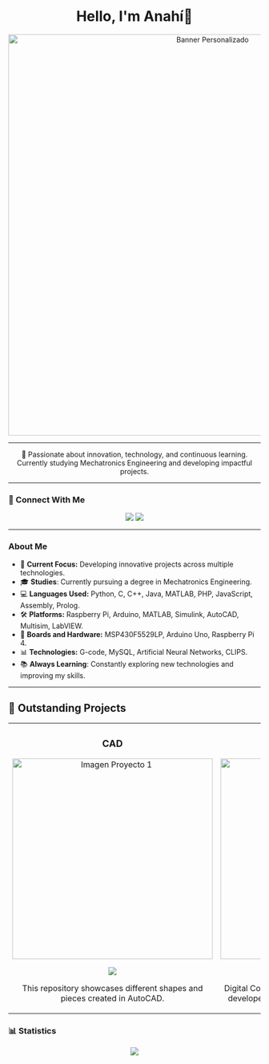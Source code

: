 <h1 align="center">Hello, I'm Anahí👋</h1>

<p align="center">
  <img src="https://i.imgur.com/19a4nxB.png" alt="Banner Personalizado" width="800px">
</p>

---

<p align="center">
  🚀 Passionate about innovation, technology, and continuous learning. Currently studying Mechatronics Engineering and developing impactful projects.
</p>

---

### 🔗 Connect With Me
<p align="center">
  <a href="mailto:anahi.vazquez.pa05@hotmail.com"><img src="https://img.shields.io/badge/Gmail-D14836?style=for-the-badge&logo=gmail&logoColor=white"></a>
  <a href="https://www.linkedin.com/in/anahi-vp" target="_blank"><img src="https://img.shields.io/badge/LinkedIn-0077B5?style=for-the-badge&logo=linkedin&logoColor=white"></a>
</p>

---

### About Me
- 🎯 **Current Focus:** Developing innovative projects across multiple technologies.
- 🎓 **Studies**: Currently pursuing a degree in Mechatronics Engineering.
- 💻 **Languages Used:** Python, C, C++, Java, MATLAB, PHP, JavaScript, Assembly, Prolog.
- 🛠️ **Platforms:** Raspberry Pi, Arduino, MATLAB, Simulink, AutoCAD, Multisim, LabVIEW.
- 🔧 **Boards and Hardware:** MSP430F5529LP, Arduino Uno, Raspberry Pi 4.
- 📊 **Technologies:** G-code, MySQL, Artificial Neural Networks, CLIPS.
- 📚 **Always Learning**: Constantly exploring new technologies and improving my skills.

---

## 🌟 Outstanding Projects

<table>
<tr>
<td width="50%">
<h3 align="center">CAD</h3>
<div align="center">
<a href="https://github.com/Centella126/CAD" target="_blank"><img src="https://i.imgur.com/bMFM01F.jpeg" width="400" alt="Imagen Proyecto 1"></a>
<p>
<a href="https://github.com/Centella126/CAD" target="_blank">
<img src="https://img.shields.io/badge/C%C3%93DIGO-ff9?style=for-the-badge&logo=github&logoColor=black">
</a>
</p>
<p>This repository showcases different shapes and pieces created in AutoCAD.</p>
</div>
</td>

<td width="50%">
<h3 align="center">Digital Control</h3>
<div align="center">
<a href="https://github.com/Centella126/Digital-Control" target="_blank"><img src="https://i.imgur.com/IRti7Zm.png" width="400" alt="Imagen Proyecto 2"></a>
<p>
<a href="https://github.com/Centella126/Digital-Control" target="_blank">
<img src="https://img.shields.io/badge/C%C3%93DIGO-80ffaa?style=for-the-badge&logo=github&logoColor=black">
</a>
</p>
<p>Digital Control projects focused on pole placement, developed using Simulink, MATLAB, and Arduino.</p>
</div>
</td>
</tr>
</table>

### 📊 Statistics 
<p align="center">
  <img src="https://github-readme-stats.vercel.app/api/top-langs/?username=Centella126&layout=compact&theme=radical">
</p>


